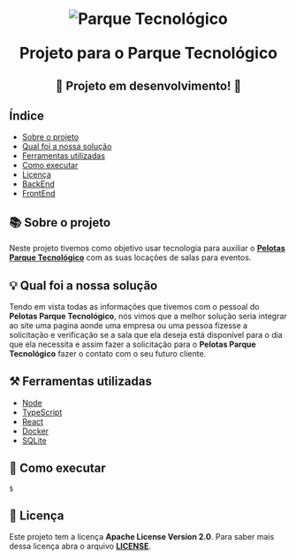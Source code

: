 <h1 align="center">
  <img alt="Parque Tecnológico" title="Parque Tecnológico" src="https://cdn.discordapp.com/attachments/900946220971868193/1050926126115082280/logo.png">
  <p>Projeto para o Parque Tecnológico</p>
</h1>

<h2 align="center">🚧 Projeto em desenvolvimento! 🚧</h2>

<h2>Índice</h2>

- [Sobre o projeto](#-Sobre-o-projeto)
- [Qual foi a nossa solução](#-Qual-foi-a-nossa-solução)
- [Ferramentas utilizadas](#-Ferramentas-utilizadas)
- [Como executar](#-Como-executar)
- [Licença](#-Licença)
- [BackEnd](./backEnd/)
- [FrontEnd](./frontEnd/)


<!-- Vamos colocar um GIF -->
<!-- <h1 align="center">
  <img alt="Parque Tecnológico" title="Parque Tecnológico" src="https://cdn.discordapp.com/attachments/900946220971868193/1050926126115082280/logo.png">
</h1> -->

<h2>📚 Sobre o projeto</h2>

Neste projeto tivemos como objetivo usar tecnologia para auxiliar
o **[Pelotas Parque Tecnológico](https://pelotasparquetecnologico.com.br/)**
com as suas locações de salas para eventos.

<h2>💡 Qual foi a nossa solução</h2>

Tendo em vista todas as informações que tivemos com o pessoal do
**Pelotas Parque Tecnológico**, nós vimos que a melhor solução seria integrar ao
site uma pagina aonde uma empresa ou uma pessoa fizesse a solicitação e
verificação se a sala que ela deseja está disponível para o dia que ela
necessita e assim fazer a solicitação para o **Pelotas Parque Tecnológico**
fazer o contato com o seu futuro cliente.

<h2>⚒️ Ferramentas utilizadas</h2>

- [Node](https://nodejs.org/en/)
- [TypeScript](https://www.typescriptlang.org/)
- [React](https://pt-br.reactjs.org/)
- [Docker](https://www.docker.com/)
- [SQLite](https://www.sqlite.org/index.html)

<h2>🏁 Como executar</h2>

```shell
$
```

<h2>📖 Licença</h2>

Este projeto tem a licença **Apache License Version 2.0**. Para saber mais dessa
licença abra o arquivo **[LICENSE](./LICENSE)**.
